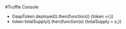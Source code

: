 

#Truffle Console
- DaapToken.deployed().then(function(i) {token =i;})
- token.totalSupply().then(function(s) {totalSupply = s;})
